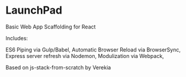 # LaunchPad

Basic Web App Scaffolding for React

Includes:

ES6 Piping via Gulp/Babel,
Automatic Browser Reload via BrowserSync,
Express server refresh via Nodemon,
Modulization via Webpack,

Based on js-stack-from-scratch by Verekia
